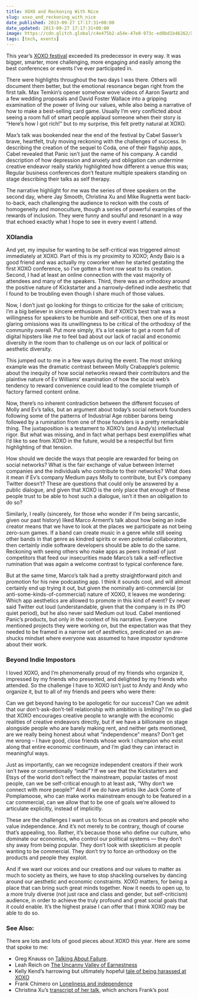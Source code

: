 ```yaml
---
title: XOXO and Reckoning With Nice
slug: xoxo_and_reckoning_with_nice
date_published: 2013-09-27 17:17:31+00:00
date_updated: 2013-09-27 17:17:31+00:00
image: https://cdn.glitch.global/c4e475b2-a54e-47e0-973c-ed0bd1b46262/XOXO-2013-041.jpg?v=1670303614458
tags: [tech, events]
---
```

This year’s [XOXO festival](http://2013.xoxofest.com/) exceeded its predecessor in every way. It was bigger, smarter, more challenging, more engaging and easily among the best conferences or events I’ve ever participated in.

There were highlights throughout the two days I was there. Others will document them better, but the emotional resonance began right from the first talk. Max Temkin’s opener somehow wove videos of Aaron Swartz and a few wedding proposals and David Foster Wallace into a gripping examination of the power of living our values, while also being a narrative of how to make a best-selling card game. Usually I’m very conflicted about seeing a room full of smart people applaud someone when their story is “Here’s how I got rich!” but to my surprise, this felt pretty natural at XOXO.

Max’s talk was bookended near the end of the festival by Cabel Sasser’s brave, heartfelt, truly moving reckoning with the challenges of success. In describing the creation of the sequel to Coda, one of their flagship apps, Cabel revealed that Panic isn’t just the name of his company. A candid description of how depression and anxiety and obligation can undermine creative endeavor really starkly highlighted how different a venue this was; Regular business conferences don’t feature multiple speakers standing on stage describing their talks as self therapy.

The narrative highlight for me was the series of three speakers on the second day, where Jay Smooth, Christina Xu and Mike Rugnetta went back-to-back, each challenging the audience to reckon with the costs of homogeneity and monoculture, though a series of powerful examples of the rewards of inclusion. They were funny and soulful and resonant in a way that echoed exactly what I hope to see in every event I attend.

### XOlandia

And yet, my impulse for wanting to be self-critical was triggered almost immediately at XOXO. Part of this is my proximity to XOXO; Andy Baio is a good friend and was actually my coworker when he started gestating the first XOXO conference, so I’ve gotten a front row seat to its creation. Second, I had at least an online connection with the vast majority of attendees and many of the speakers. Third, there was an orthodoxy around the positive nature of Kickstarter and a narrowly-defined indie aesthetic that I found to be troubling even though I share much of those values.

Now, I don’t just go looking for things to criticize for the sake of criticism; I’m a big believer in sincere enthusiasm. But if XOXO’s best trait was a willingness for speakers to be humble and self-critical, then one of its most glaring omissions was its unwillingness to be critical of the orthodoxy of the community overall. Put more simply, it’s a lot easier to get a room full of digital hipsters like me to feel bad about our lack of racial and economic diversity in the room than to challenge us on our lack of political or aesthetic diversity.

This jumped out to me in a few ways during the event. The most striking example was the dramatic contrast between Molly Crabapple’s polemic about the inequity of how social networks reward their contributors and the plaintive nature of Ev Williams’ examination of how the social web’s tendency to reward convenience could lead to the complete triumph of factory farmed content online.

Now, there’s no inherent contradiction between the different focuses of Molly and Ev’s talks, but an argument about today’s social network founders following some of the patterns of Industrial Age robber barons being followed by a rumination from one of those founders is a pretty remarkable thing. The juxtaposition is a testament to XOXO’s (and Andy’s) intellectual rigor. But what was missing, and in fact what perhaps best exemplifies what I’d like to see from XOXO in the future, would be a respectful but firm highlighting of that tension.

How should we decide the ways that people are rewarded for being on social networks? What is the fair exchange of value between Internet companies and the individuals who contribute to their networks? What does it mean if Ev’s company Medium pays Molly to contribute, but Ev’s company Twitter doesn’t? These are questions that could only be answered by a public dialogue, and given that XOXO is the only place that enough of these people trust to be able to host such a dialogue, isn’t it then an obligation to do so?

Similarly, I really (sincerely, for those who wonder if I’m being sarcastic, given our past history) liked Marco Arment’s talk about how being an indie creator means that we have to look at the places we participate as not being zero-sum games. If a band can create music in a genre while still seeing other bands in that genre as kindred spirits or even potential collaborators, then certainly indie software developers should be able to do the same. Reckoning with seeing others who make apps as peers instead of just competitors that feed our insecurities made Marco’s talk a self-reflective rumination that was again a welcome contrast to typical conference fare.

But at the same time, Marco’s talk had a pretty straightforward pitch and promotion for his new podcasting app. I think it sounds cool, and will almost certainly end up trying it out, but given the nominally anti-commercial (or anti-some-kinds-of-commercial) nature of XOXO, it leaves me wondering: Which app aesthetics are allowed to promote in this kind of event? Ev never said Twitter out loud (understandable, given that the company is in its IPO quiet period), but he also never said Medium out loud. Cabel mentioned Panic’s products, but only in the context of his narrative. Everyone mentioned projects they were working on, but the expectation was that they needed to be framed in a narrow set of aesthetics, predicated on an aw-shucks mindset where everyone was assumed to have impostor syndrome about their work.

### Beyond Indie Impostors

I loved XOXO, and I’m phenomenally proud of my friends who organize it, impressed by my friends who presented, and delighted by my friends who attended. So the challenge I have to XOXO isn’t just to Andy and Andy who organize it, but to all of my friends and peers who were there:

Can we get beyond having to be apologetic for our success? Can we admit that our don’t-ask-don’t-tell relationship with ambition is limiting? I’m so glad that XOXO encourages creative people to wrangle with the economic realities of creative endeavors directly, but if we have a billionaire on stage alongside people who are barely making rent, and neither gets mentioned, are we really being honest about what “independence” means? Don’t get me wrong – I have good, close friends whose work I champion who exist along that entire economic continuum, and I’m glad they can interact in meaningful ways.

Just as importantly, can we recognize independent creators if their work isn’t twee or conventionally “indie”? If we see that the Kickstarters and Etsys of the world don’t reflect the mainstream, popular tastes of most people, can we be self-critical enough to at least ask, “Why don’t we connect with more people?” And if we do have artists like Jack Conte of Pomplamoose, who can make works mainstream enough to be featured in a car commercial, can we allow that to be one of goals we’re allowed to articulate explicitly, instead of implicitly.

These are the challenges I want us to focus on as creators and people who value independence. And it’s not merely to be contrary, though of course that’s appealing, too. Rather, it’s because those who define our culture, who dominate our economics, who control our political systems — they don’t shy away from being popular. They don’t look with skepticism at people wanting to be commercial. They don’t try to force an orthodoxy on the products and people they exploit.

And if we want our voices and our creations and our values to matter as much to society as theirs, we have to stop shackling ourselves by dancing around our aesthetic and economic constraints. XOXO matters, for being a place that can bring such great minds together. Now it needs to open up, to a more truly diverse (not just race and class and gender, but self-criticism) audience, in order to achieve the truly profound and great social goals that it could enable. It’s the highest praise I can offer that I think XOXO may be able to do so.

### See Also:

There are lots and lots of good pieces about XOXO this year. Here are some that spoke to me:

- Greg Knauss on [Talking About Failure](http://www.eod.com/blog/2013/09/talking-about-failure/).
- Leah Reich on [The Uncanny Valley of Earnestness](https://medium.com/ladybits-on-medium/7efaf0900142)
- Kelly Kend’s harrowing but ultimately hopeful [tale of being harassed at XOXO](https://medium.com/xoxo-festival/626deff2e75e)
- Frank Chimero on [Loneliness and independence](http://frankchimero.com/blog/2013/09/the-inferno-of-independence/)
- Christina Xu’s [transcript of her talk](http://breadpig.tumblr.com/post/62171738926/welcome-to-the-new-breadpig-blog-this-is-the), which anchors Frank’s post
